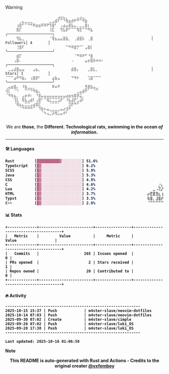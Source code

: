 > [!WARNING]
> ```>                                                          
> ⠀⠀⠀⠀⠀⠀⠀⠀⠀⠀⠀⠀⠀⠀⠀⠀⠀⠀⠀⣠⣤⣄⡀⠀⠀⠀⣀⣠⣀⠀⠀⠀⠀⠀⠀⠀                     
> ⠀⠀⠀⠀⠀⢀⣄⣀⣀⣀⠀⠀⠀⠀⠀⠀⣀⣠⣾⠏⠉⠙⢿⣶⡾⠟⠛⠉⠻⣷⠀⠀⠀⠀⠀⠀                     
> ⠀⠀⠀⠀⢰⣿⠋⠉⠙⠛⠿⣶⣶⠿⠿⠟⢻⣿⠃⠀⢠⣴⣤⣿⣧⣄⡀⣀⣀⣿⡆⠀⠀⠀⠀⠀                     
> ⠀⠀⠀⠀⣿⡏⠀⠀⠀⠀⠀⠀⠀⠀⠀⠀⢸⣏⠀⠀⢻⣧⡿⠋⠉⠉⢿⣟⠉⠙⠻⣧⠀⠀⠀⠀                     ╭────────────────────╮
> ⠀⠀⠀⠀⢻⣧⣀⠀⠀⠀⠀⠀⠀⠀⠀⠀⠈⢿⣦⣤⣤⣿⣷⡀⠀⢀⣾⣿⡧⠀⢀⣿⠀⠀⠀⠀                     │ Followers│ 4       │
> ⠀⠀⠀⠀⢘⣿⠏⠀⠀⠀⠀⠀⠀⠀⠀⠀⠀⠀⠀⠀⠀⠀⠉⠛⠿⣿⡛⠉⠁⣠⣿⡇⠀⠀⠀⠀                     ╰────────────────────╯
> ⠀⠀⠀⠀⣾⡏⠀⠀⠀⠀⠀⠀⠀⠀⠀⠀⠀⠀⠀⠀⠀⠀⠀⠀⠀⠈⠛⠿⠟⠋⠘⣿⠀⠀⠀⠀                     
> ⠀⠀⠀⢠⣿⠄⠀⠀⠀⠀⠀⠀⠀⠀⠀⠀⠀⠀⠀⠀⠀⠀⠀⠀⠠⠀⠀⠀⠀⣤⡶⣿⡷⠶⠶⠆                     ╭────────────────────╮
> ⠀⣀⣠⣼⣿⣤⣤⠀⠀⠀⣠⣦⡀⠀⠀⠀⠀⠀⠀⠀⠀⠀⠀⠀⣾⣿⡄⠀⠀⠀⣀⣿⣇⡀⠀⠀                     │ Stars│ 1           │
> ⠈⠉⠉⣴⠟⠻⣷⡄⠀⢰⣿⡿⠃⠀⠀⠀⠀⣴⣷⣤⠀⠀⠀⠀⠙⠻⠗⠀⠀⠀⢩⣿⠉⠉⠉⠀                     ╰────────────────────╯
> ⢀⣤⣶⣿⡄⠀⠸⣷⣀⣀⡀⠀⠀⠀⠀⠀⠀⠿⠶⠟⠀⠀⠀⠀⠀⠀⠀⠀⠀⣻⣿⣷⣤⣀⠀⠀                     
> ⢺⡇⠀⠈⠑⠀⠀⠉⠉⠙⠻⣷⡄⠀⠀⠀⠀⠀⠀⠀⠀⠀⠀⠀⠀⠀⣀⣤⣾⠟⠁⠀⠈⠉⠀⠀                     
> ⠈⠻⢷⣦⡀⠀⣠⡶⠾⠆⠀⠘⣿⣤⣤⣤⣤⣤⣤⣤⣤⣤⣴⣶⢶⣿⡿⣭⡀⠀⠀⠀⠀⠀⠀⠀                     
> ⠀⠀⠀⢹⣇⠀⢿⣧⣠⣾⠇⢠⣿⠃⠉⢿⣍⣉⣉⣩⡟⠁⠸⣧⣼⡟⣁⣼⠇⠀⠀⠀⠀⠀⠀⠀                     
> ⠀⠀⠀⠈⢿⣦⣄⣉⣉⣠⣴⣿⣏⠀⠀⠀⠈⠉⠉⠁⠀⠀⠀⣹⡟⠛⠋⠀⠀⠀⠀⠀⠀⠀⠀⠀                     
> ⠀⠀⠀⠀⠀⠈⠙⠛⠛⠛⠉⠀⠹⣷⠦⣤⣀⣀⣀⣀⣤⡴⣺⠟⠀⠀⠀⠀⠀⠀⠀⠀⠀⠀⠀⠀                     
> ⠀⠀⠀⠀⠀⠀⠀⠀⠀⠀⠀⠀⠀⠈⠳⢤⣈⡽⢿⣅⣤⠾⠃⠀⠀⠀⠀⠀⠀⠀⠀⠀⠀⠀⠀⠀                     
>                                                          
> ```
> <p style="text-align: center;">We are <b>those</b>, the <b>Different<b/>. Technological rats, swimming in the <i>ocean of information</i>.</p>

---

#### 🛠️ Languages
```css
Rust         [██████████▓░░░░░░░░░] 51.6%
TypeScript   [█▓░░░░░░░░░░░░░░░░░░] 6.2%                       ⠀⠀⠀⠀⠀⠀⠀⠀⠀⠀⠀⠀⢀⣀⣀⣀⠀⠀⠀⠀⠀⠀⠀⠀⠀⠀⠀⠀
SCSS         [█▓░░░░░░░░░░░░░░░░░░] 5.9%                       ⠀⠀⠀⠀⠀⠀⠀⠀⠀⠀⠀⠀⢇⠀⠃⣈⠇⠀⠀⠀⠀⠀⠀⠀⠀⠀⠀⠀
Java         [█▓░░░░░░░░░░░░░░░░░░] 5.3%                       ⠀⠀⠀⠀⠀⠀⠀⣤⣤⣤⣄⣀⡀⠙⠞⠁⠀⠀⠀⣀⣀⣀⣀⠀⠀⠀⠀⠀
CSS          [█▓░░░░░░░░░░░░░░░░░░] 4.8%                       ⠀⠀⠀⠀⠀⠀⢰⡏⢻⣫⣿⣿⣿⣿⣿⣿⣿⣿⣿⣿⢿⠟⣿⠀⠀⠀⠀⠀
C            [█▓░░░░░░░░░░░░░░░░░░] 4.6%                       ⠀⠀⠀⠀⡐⡄⣸⣰⣿⣿⣿⣿⣿⣿⣿⣿⣿⣿⣿⣿⣷⣄⣿⠀⠀⠀⠀⠀
Lua          [█▓░░░░░░░░░░░░░░░░░░] 4.2%                       ⠀⠀⣀⠠⢝⡜⣿⣿⡟⢉⣭⡝⢿⣿⣿⣿⡟⣭⣭⠉⢻⣿⡿⡠⠒⠀⠀⠀
HTML         [█▓░░░░░░░░░░░░░░░░░░] 3.7%                       ⡴⣟⣿⣻⣆⢰⣿⣿⠀⢸⣿⣿⢸⣿⣿⣿⠙⣿⣿⠇⠈⣿⣿⠱⠭⠄⠀⠀
Typst        [█▓░░░░░░░░░░░░░░░░░░] 3.5%                       ⢷⣿⡀⣸⣿⡞⣿⣿⣄⠀⠉⠁⣼⣿⢿⣿⣧⠈⠁⠀⣰⣿⣿⣠⣴⣶⣦⣄
C++          [█▓░░░░░░░░░░░░░░░░░░] 2.8%                       ⠈⠉⠉⠉⠉⠉⠉⠉⠉⠉⠉⠉⠙⠒⠓⠒⠛⠛⠛⠛⠛⠛⠓⠻⡏⣿⣿⠿
```

#### 📊 Stats
```
+-------------+------------------------+----------------+--------------------------------------+
|   Metric    |         Value          |     Metric     |                Value                 |
+-------------+------------------------+----------------+--------------------------------------+
|   Commits   |                    265 | Issues opened  |                                    0 |
| PRs opened  |                      2 | Stars received |                                    1 |
| Repos owned |                     20 | Contributed to |                                    0 |
+-------------+------------------------+----------------+--------------------------------------+
```

#### 🔥 Activity
```
------------------------------------------------------------
2025-10-15 15:37 | Push            | m4ster-slave/neovim-dotfiles
2025-10-14 07:03 | Push            | m4ster-slave/neovim-dotfiles
2025-09-30 07:02 | Create          | m4ster-slave/cimple
2025-09-26 07:02 | Push            | m4ster-slave/luki_OS
2025-09-20 17:38 | Push            | m4ster-slave/luki_OS
------------------------------------------------------------

Last updated: 2025-10-16 01:06:58
```

> [!NOTE]
> <p align="center">This README is <b>auto-generated</b> with Rust and Actions - Credits to the original creater <a href="https://github.com/vxfemboy/vxfemboy/">@vxfemboy</a></p>